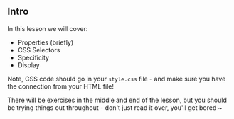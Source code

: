 ## Intro

In this lesson we will cover:

-   Properties (briefly)
-   CSS Selectors
-   Specificity
-   Display

Note, CSS code should go in your `style.css` file - and make sure you have the connection from your HTML file!

There will be exercises in the middle and end of the lesson, but you should be trying things out throughout - don't just read it over, you'll get bored ~